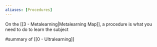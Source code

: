 ```yaml
---
aliases: [Procedures]
---
```


On the [[3 - Metalearning|Metalearning Map]], a procedure is what you need to do to learn the subject

#summary of [[0 - Ultralearning]]
